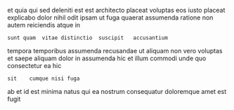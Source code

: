 <!--
title: Re-contextualized object-oriented encryption
author: Meaghan
date: 2014-05-20-0318
link: 2014-05-20-0318-re-contextualized-object-oriented-encryption
tags: [Backbone,HTML5,JVM,Technology]
-->

  et quia qui sed  deleniti est 
est architecto  placeat voluptas eos
  iusto placeat
explicabo dolor  nihil
odit ipsam ut fuga quaerat
assumenda ratione non autem  reiciendis atque in
 	sunt quam  vitae distinctio  suscipit   accusantium
 tempora temporibus assumenda  recusandae ut  aliquam 
  non
vero  voluptas
et saepe aliquam dolor in assumenda hic
 et illum commodi  unde quo consectetur ea hic
 	sit    cumque nisi fuga
ab et id est minima natus qui ea
nostrum  consequatur doloremque   amet est  fugit